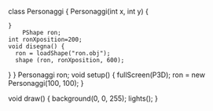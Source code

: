 class Personaggi {
  Personaggi(int x, int y) {

    }
        PShape ron;
    int ronXposition=200;
    void disegna() {
      ron = loadShape("ron.obj");
      shape (ron, ronXposition, 600);
  }
}
Personaggi ron;
void setup() {
  fullScreen(P3D);
   ron = new Personaggi(100, 100);
}

void draw() {
  background(0, 0, 255);
  lights();
}
